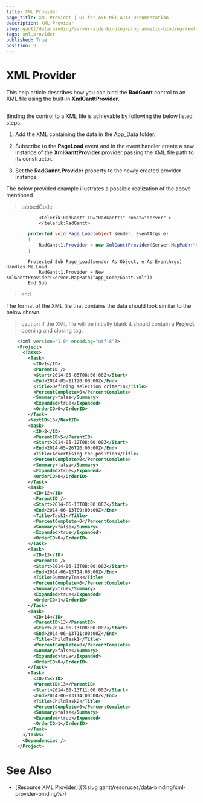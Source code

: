 ```yaml
---
title: XML Provider
page_title: XML Provider | UI for ASP.NET AJAX Documentation
description: XML Provider
slug: gantt/data-binding/server-side-binding/programmatic-binding-/xml-provider
tags: xml,provider
published: True
position: 0
---
```


# XML Provider



This help article describes how you can bind the __RadGantt__ control to an XML file using the built-in __XmlGanttProvider__.

## 

Binding the control to a XML file is achievable by following the below listed steps.

1. Add the XML containing the data in the App_Data folder.

1. Subscribe to the __PageLoad__ event and in the event handler create a new instance of the __XmlGanttProvider__ provider passing the XML file path to its constructor.

1. Set the __RadGannt.Provider__ property to the newly created provider instance.

The below provided example illustrates a possible realization of the above mentioned.

>tabbedCode

````ASPNET
	        <telerik:RadGantt ID="RadGantt1" runat="server" >
	        </telerik:RadGantt>
````



````C#
	    protected void Page_Load(object sender, EventArgs e)
	    {
	        RadGantt1.Provider = new XmlGanttProvider(Server.MapPath("App_Code/Gantt.xml"));
	    }
````



````VB.NET
	    Protected Sub Page_Load(sender As Object, e As EventArgs) Handles Me.Load
	        RadGantt1.Provider = New XmlGanttProvider(Server.MapPath("App_Code/Gantt.xml"))
	    End Sub
````


>end

The format of the XML file that contains the data should look similar to the below shown.

>caution If the XML file will be initially blank it should contain a __Project__ opening and closing tag.
>


````XML
	<?xml version="1.0" encoding="utf-8"?>
	<Project>
	  <Tasks>
	    <Task>
	      <ID>1</ID>
	      <ParentID />
	      <Start>2014-05-05T08:00:00Z</Start>
	      <End>2014-05-11T20:00:00Z</End>
	      <Title>Defining selection criteria</Title>
	      <PercentComplete>0</PercentComplete>
	      <Summary>false</Summary>
	      <Expanded>true</Expanded>
	      <OrderID>0</OrderID>
	    </Task>
	    <NextID>16</NextID>
	    <Task>
	      <ID>2</ID>
	      <ParentID>5</ParentID>
	      <Start>2014-05-12T08:00:00Z</Start>
	      <End>2014-05-26T20:00:00Z</End>
	      <Title>Advertising the position</Title>
	      <PercentComplete>0</PercentComplete>
	      <Summary>false</Summary>
	      <Expanded>true</Expanded>
	      <OrderID>0</OrderID>
	    </Task>
	    <Task>
	      <ID>12</ID>
	      <ParentID />
	      <Start>2014-06-13T08:00:00Z</Start>
	      <End>2014-06-13T09:00:00Z</End>
	      <Title>Task1</Title>
	      <PercentComplete>0</PercentComplete>
	      <Summary>false</Summary>
	      <Expanded>true</Expanded>
	      <OrderID>0</OrderID>
	    </Task>
	    <Task>
	      <ID>13</ID>
	      <ParentID />
	      <Start>2014-06-13T08:00:00Z</Start>
	      <End>2014-06-13T14:00:00Z</End>
	      <Title>SummaryTask</Title>
	      <PercentComplete>0</PercentComplete>
	      <Summary>true</Summary>
	      <Expanded>true</Expanded>
	      <OrderID>1</OrderID>
	    </Task>
	    <Task>
	      <ID>14</ID>
	      <ParentID>13</ParentID>
	      <Start>2014-06-13T08:00:00Z</Start>
	      <End>2014-06-13T11:00:00Z</End>
	      <Title>ChildTask1</Title>
	      <PercentComplete>0</PercentComplete>
	      <Summary>false</Summary>
	      <Expanded>true</Expanded>
	      <OrderID>0</OrderID>
	    </Task>
	    <Task>
	      <ID>15</ID>
	      <ParentID>13</ParentID>
	      <Start>2014-06-13T11:00:00Z</Start>
	      <End>2014-06-13T14:00:00Z</End>
	      <Title>ChildTask2</Title>
	      <PercentComplete>0</PercentComplete>
	      <Summary>false</Summary>
	      <Expanded>true</Expanded>
	      <OrderID>1</OrderID>
	    </Task>
	  </Tasks>
	  <Dependencies />
	</Project>
````



# See Also

 * [Resource XML Provider]({%slug gantt/resoruces/data-binding/xml-provider-binding%})
